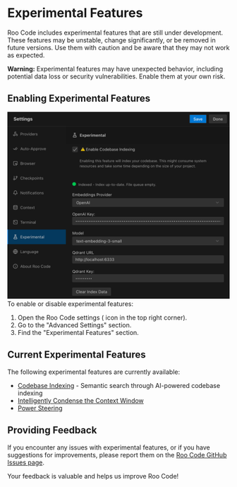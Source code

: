 # Experimental Features

Roo Code includes experimental features that are still under development. These features may be unstable, change significantly, or be removed in future versions. Use them with caution and be aware that they may not work as expected.

**Warning:** Experimental features may have unexpected behavior, including potential data loss or security vulnerabilities. Enable them at your own risk.

## Enabling Experimental Features
![alt text](../../../static/img/experimental-features/experimental-features.png)
To enable or disable experimental features:

1.  Open the Roo Code settings (<Codicon name="gear" /> icon in the top right corner).
2.  Go to the "Advanced Settings" section.
3.  Find the "Experimental Features" section.

## Current Experimental Features

The following experimental features are currently available:

- [Codebase Indexing](/features/experimental/codebase-indexing) - Semantic search through AI-powered codebase indexing
- [Intelligently Condense the Context Window](/features/experimental/intelligent-context-condensing)
- [Power Steering](/features/experimental/power-steering)

## Providing Feedback

If you encounter any issues with experimental features, or if you have suggestions for improvements, please report them on the [Roo Code GitHub Issues page](https://github.com/RooCodeInc/Roo-Code/issues).

Your feedback is valuable and helps us improve Roo Code!
